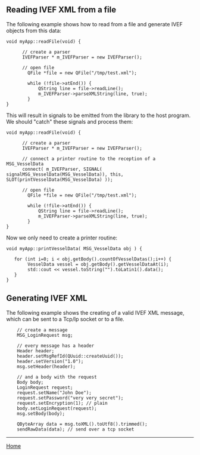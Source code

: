 ## Reading IVEF XML from a file ##
The following example shows how to read from a file and generate IVEF objects from this data:

```
void myApp::readFile(void) {

      // create a parser
      IVEFParser * m_IVEFParser = new IVEFParser();

      // open file
        QFile *file = new QFile("/tmp/test.xml");
                     
        while (!file->atEnd()) {
            QString line = file->readLine();
            m_IVEFParser->parseXMLString(line, true);
        }   
} 
```

This will result in signals to be emitted from the library to the host program. We should "catch" these signals and process them:

```
void myApp::readFile(void) {

      // create a parser
      IVEFParser * m_IVEFParser = new IVEFParser();

      // connect a printer routine to the reception of a MSG_VesselData
      connect( m_IVEFParser, SIGNAL( signalMSG_VesselData(MSG_VesselData)), this, SLOT(printVesselData(MSG_VesselData) ));

      // open file
        QFile *file = new QFile("/tmp/test.xml");
                     
        while (!file->atEnd()) {
            QString line = file->readLine();
            m_IVEFParser->parseXMLString(line, true);
        }  
}  
```


Now we only need to create a printer routine:

```
void myApp::printVesselData( MSG_VesselData obj ) {
            
   for (int i=0; i < obj.getBody().countOfVesselDatas();i++) {
        VesselData vessel = obj.getBody().getVesselDataAt(i);
        std::cout << vessel.toString("").toLatin1().data();
   }
}
```

## Generating IVEF XML ##
The following example shows the creating of a valid IVEF XML message, which can be sent to a Tcp/Ip socket or to a file.

```
    // create a message
    MSG_LoginRequest msg;

    // every message has a header
    Header header;
    header.setMsgRefId(QUuid::createUuid());
    header.setVersion("1.0");
    msg.setHeader(header);

    // and a body with the request
    Body body;
    LoginRequest request;
    request.setName("John Doe");
    request.setPassword("very very secret");
    request.setEncryption(1); // plain
    body.setLoginRequest(request);
    msg.setBody(body);

    QByteArray data = msg.toXML().toUtf8().trimmed();
    sendRawData(data); // send over a tcp socket
```


---

[Home](http://code.google.com/p/ivef-sdk/)